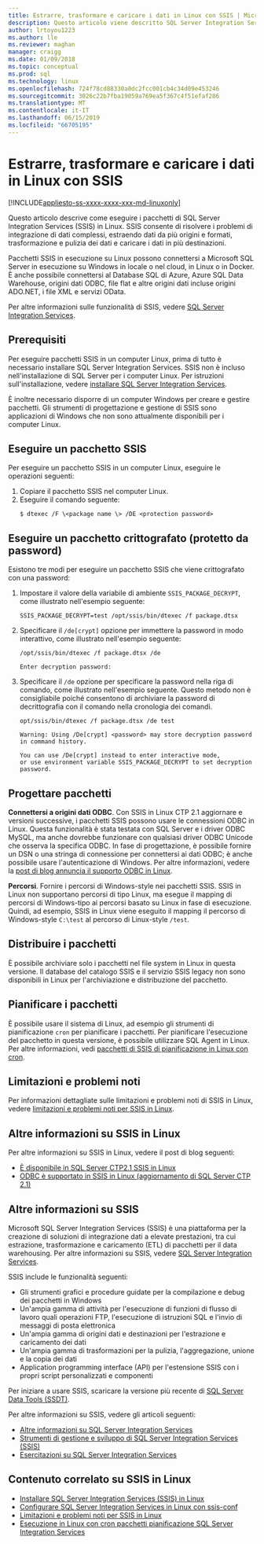 ```yaml
---
title: Estrarre, trasformare e caricare i dati in Linux con SSIS | Microsoft Docs
description: Questo articolo viene descritto SQL Server Integration Services (SSIS) per i computer Linux
author: lrtoyou1223
ms.author: lle
ms.reviewer: maghan
manager: craigg
ms.date: 01/09/2018
ms.topic: conceptual
ms.prod: sql
ms.technology: linux
ms.openlocfilehash: 724f78cd88330a0dc2fcc001cb4c34d09e453246
ms.sourcegitcommit: 3026c22b7fba19059a769ea5f367c4f51efaf286
ms.translationtype: MT
ms.contentlocale: it-IT
ms.lasthandoff: 06/15/2019
ms.locfileid: "66705195"
---
```

# <a name="extract-transform-and-load-data-on-linux-with-ssis"></a>Estrarre, trasformare e caricare i dati in Linux con SSIS

[!INCLUDE[appliesto-ss-xxxx-xxxx-xxx-md-linuxonly](../includes/appliesto-ss-xxxx-xxxx-xxx-md-linuxonly.md)]

Questo articolo descrive come eseguire i pacchetti di SQL Server Integration Services (SSIS) in Linux. SSIS consente di risolvere i problemi di integrazione di dati complessi, estraendo dati da più origini e formati, trasformazione e pulizia dei dati e caricare i dati in più destinazioni. 

Pacchetti SSIS in esecuzione su Linux possono connettersi a Microsoft SQL Server in esecuzione su Windows in locale o nel cloud, in Linux o in Docker. È anche possibile connettersi al Database SQL di Azure, Azure SQL Data Warehouse, origini dati ODBC, file flat e altre origini dati incluse origini ADO.NET, i file XML e servizi OData.

Per altre informazioni sulle funzionalità di SSIS, vedere [SQL Server Integration Services](../integration-services/sql-server-integration-services.md).

## <a name="prerequisites"></a>Prerequisiti

Per eseguire pacchetti SSIS in un computer Linux, prima di tutto è necessario installare SQL Server Integration Services. SSIS non è incluso nell'installazione di SQL Server per i computer Linux. Per istruzioni sull'installazione, vedere [installare SQL Server Integration Services](sql-server-linux-setup-ssis.md).

È inoltre necessario disporre di un computer Windows per creare e gestire pacchetti. Gli strumenti di progettazione e gestione di SSIS sono applicazioni di Windows che non sono attualmente disponibili per i computer Linux. 

## <a name="run-an-ssis-package"></a>Eseguire un pacchetto SSIS

Per eseguire un pacchetto SSIS in un computer Linux, eseguire le operazioni seguenti:

1.  Copiare il pacchetto SSIS nel computer Linux.
2.  Eseguire il comando seguente:
    ```
    $ dtexec /F \<package name \> /DE <protection password>
    ```

## <a name="run-an-encrypted-password-protected-package"></a>Eseguire un pacchetto crittografato (protetto da password)
Esistono tre modi per eseguire un pacchetto SSIS che viene crittografato con una password:

1.  Impostare il valore della variabile di ambiente `SSIS_PACKAGE_DECRYPT`, come illustrato nell'esempio seguente:

    ```
    SSIS_PACKAGE_DECRYPT=test /opt/ssis/bin/dtexec /f package.dtsx
    ```

2.  Specificare il `/de[crypt]` opzione per immettere la password in modo interattivo, come illustrato nell'esempio seguente:

    ```
    /opt/ssis/bin/dtexec /f package.dtsx /de
    
    Enter decryption password:
    ```

3.  Specificare il `/de` opzione per specificare la password nella riga di comando, come illustrato nell'esempio seguente. Questo metodo non è consigliabile poiché consentono di archiviare la password di decrittografia con il comando nella cronologia dei comandi.

    ```
    opt/ssis/bin/dtexec /f package.dtsx /de test
    
    Warning: Using /De[crypt] <password> may store decryption password in command history.
    
    You can use /De[crypt] instead to enter interactive mode,
    or use environment variable SSIS_PACKAGE_DECRYPT to set decryption password.
    ```

## <a name="design-packages"></a>Progettare pacchetti

**Connettersi a origini dati ODBC**. Con SSIS in Linux CTP 2.1 aggiornare e versioni successive, i pacchetti SSIS possono usare le connessioni ODBC in Linux. Questa funzionalità è stata testata con SQL Server e i driver ODBC MySQL, ma anche dovrebbe funzionare con qualsiasi driver ODBC Unicode che osserva la specifica ODBC. In fase di progettazione, è possibile fornire un DSN o una stringa di connessione per connettersi ai dati ODBC; è anche possibile usare l'autenticazione di Windows. Per altre informazioni, vedere la [post di blog annuncia il supporto ODBC in Linux](https://blogs.msdn.microsoft.com/ssis/2017/06/16/odbc-is-supported-in-ssis-on-linux-ssis-helsinki-ctp2-1-refresh/).

**Percorsi**. Fornire i percorsi di Windows-style nei pacchetti SSIS. SSIS in Linux non supportano percorsi di tipo Linux, ma esegue il mapping di percorsi di Windows-tipo ai percorsi basato su Linux in fase di esecuzione. Quindi, ad esempio, SSIS in Linux viene eseguito il mapping il percorso di Windows-style `C:\test` al percorso di Linux-style `/test`.

## <a name="deploy-packages"></a>Distribuire i pacchetti
È possibile archiviare solo i pacchetti nel file system in Linux in questa versione. Il database del catalogo SSIS e il servizio SSIS legacy non sono disponibili in Linux per l'archiviazione e distribuzione del pacchetto.

## <a name="schedule-packages"></a>Pianificare i pacchetti
È possibile usare il sistema di Linux, ad esempio gli strumenti di pianificazione `cron` per pianificare i pacchetti. Per pianificare l'esecuzione del pacchetto in questa versione, è possibile utilizzare SQL Agent in Linux. Per altre informazioni, vedi [pacchetti di SSIS di pianificazione in Linux con cron](sql-server-linux-schedule-ssis-packages.md).

## <a name="limitations-and-known-issues"></a>Limitazioni e problemi noti

Per informazioni dettagliate sulle limitazioni e problemi noti di SSIS in Linux, vedere [limitazioni e problemi noti per SSIS in Linux](sql-server-linux-ssis-known-issues.md).

## <a name="more-info-about-ssis-on-linux"></a>Altre informazioni su SSIS in Linux

Per altre informazioni su SSIS in Linux, vedere il post di blog seguenti:

-   [È disponibile in SQL Server CTP2.1 SSIS in Linux](https://blogs.msdn.microsoft.com/ssis/2017/05/17/ssis-helsinki-is-available-in-sql-server-vnext-ctp2-1/)
-   [ODBC è supportato in SSIS in Linux (aggiornamento di SQL Server CTP 2.1)](https://blogs.msdn.microsoft.com/ssis/2017/06/16/odbc-is-supported-in-ssis-on-linux-ssis-helsinki-ctp2-1-refresh/)

## <a name="more-info-about-ssis"></a>Altre informazioni su SSIS

Microsoft SQL Server Integration Services (SSIS) è una piattaforma per la creazione di soluzioni di integrazione dati a elevate prestazioni, tra cui estrazione, trasformazione e caricamento (ETL) di pacchetti per il data warehousing. Per altre informazioni su SSIS, vedere [SQL Server Integration Services](/sql/integration-services/sql-server-integration-services).

SSIS include le funzionalità seguenti:
- Gli strumenti grafici e procedure guidate per la compilazione e debug dei pacchetti in Windows
- Un'ampia gamma di attività per l'esecuzione di funzioni di flusso di lavoro quali operazioni FTP, l'esecuzione di istruzioni SQL e l'invio di messaggi di posta elettronica
- Un'ampia gamma di origini dati e destinazioni per l'estrazione e caricamento dei dati
- Un'ampia gamma di trasformazioni per la pulizia, l'aggregazione, unione e la copia dei dati
- Application programming interface (API) per l'estensione SSIS con i propri script personalizzati e componenti

Per iniziare a usare SSIS, scaricare la versione più recente di [SQL Server Data Tools (SSDT)](../integration-services/ssis-how-to-create-an-etl-package.md).

Per altre informazioni su SSIS, vedere gli articoli seguenti:
- [Altre informazioni su SQL Server Integration Services](../integration-services/sql-server-integration-services.md)
- [Strumenti di gestione e sviluppo di SQL Server Integration Services (SSIS)](../integration-services/integration-services-ssis-development-and-management-tools.md)
- [Esercitazioni su SQL Server Integration Services](../integration-services/integration-services-tutorials.md)

## <a name="related-content-about-ssis-on-linux"></a>Contenuto correlato su SSIS in Linux
-   [Installare SQL Server Integration Services (SSIS) in Linux](sql-server-linux-setup-ssis.md)
-   [Configurare SQL Server Integration Services in Linux con ssis-conf](sql-server-linux-configure-ssis.md)
-   [Limitazioni e problemi noti per SSIS in Linux](sql-server-linux-ssis-known-issues.md)
-   [Esecuzione in Linux con cron pacchetti pianificazione SQL Server Integration Services](sql-server-linux-schedule-ssis-packages.md)
